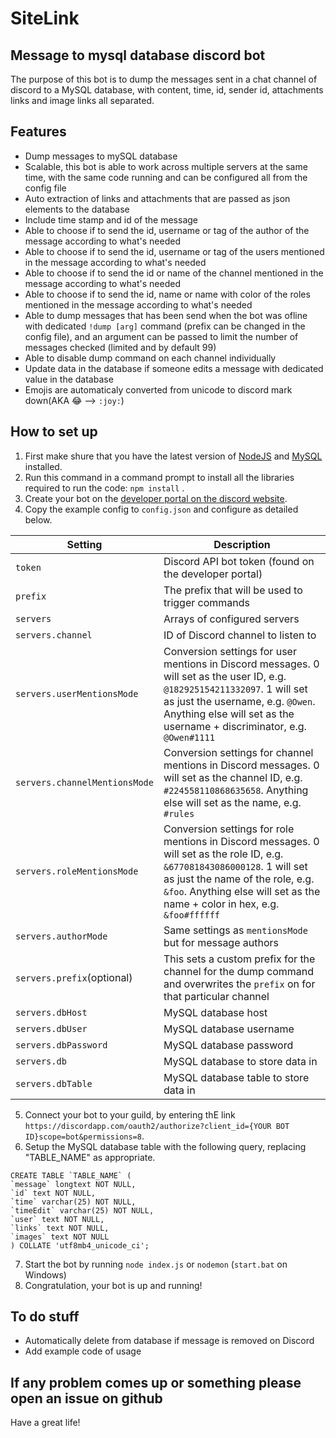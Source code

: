 # SiteLink
## Message to mysql database discord bot
The purpose of this bot is to dump the messages sent in a chat channel of discord to a MySQL database, with content, time, id, sender id, attachments links and image links all separated.

## Features
 - Dump messages to mySQL database
 - Scalable, this bot is able to work across multiple servers at the same time, with the same code running and can be configured all from the config file
 - Auto extraction of links and attachments that are passed as json elements to the database
 - Include time stamp and id of the message
 - Able to choose if to send the id, username or tag of the author of the message according to what's needed
 - Able to choose if to send the id, username or tag of the users mentioned in the message according to what's needed
 - Able to choose if to send the id or name of the channel mentioned in the message according to what's needed
 - Able to choose if to send the id, name or name with color of the roles mentioned in the message according to what's needed
 - Able to dump messages that has been send when the bot was ofline with dedicated `!dump [arg]` command (prefix can be changed in the config file), and an argument can be passed to limit the number of messages checked (limited and by default 99)
 - Able to disable dump command on each channel individually
 - Update data in the database if someone edits a message with dedicated value in the database
 - Emojis are automaticaly converted from unicode to discord mark down(AKA 😂 --> `:joy:`)

 ## How to set up
  1. First make shure that you have the latest version of [NodeJS](https://nodejs.org/en/) and [MySQL](https://www.mysql.com/) installed.
  2. Run this command in a command prompt to install all the libraries required to run the code: `npm install` .
  3. Create your bot on the [developer portal on the discord website](https://discordapp.com/developers).
  4. Copy the example config to `config.json` and configure as detailed below.

  |Setting|Description|
  |--|--|
  |`token`|Discord API bot token (found on the developer portal)|
  |`prefix`|The prefix that will be used to trigger commands|
  |`servers`|Arrays of configured servers|
  |`servers.channel`|ID of Discord channel to listen to|
  |`servers.userMentionsMode`| Conversion settings for user mentions in Discord messages. 0 will set as the user ID, e.g. `@182925154211332097`. 1 will set as just the username, e.g. `@Owen`. Anything else will set as the username + discriminator, e.g. `@Owen#1111`|
  |`servers.channelMentionsMode`| Conversion settings for channel mentions in Discord messages. 0 will set as the channel ID, e.g. `#224558110868635658`. Anything else will set as the name, e.g. `#rules`|
  |`servers.roleMentionsMode`| Conversion settings for role mentions in Discord messages. 0 will set as the role ID, e.g. `&677081843086000128`. 1 will set as just the name of the role, e.g. `&foo`. Anything else will set as the name + color in hex, e.g. `&foo#ffffff`|
  |`servers.authorMode`|Same settings as `mentionsMode` but for message authors|
  |`servers.prefix`(optional)|This sets a custom prefix for the channel for the dump command and overwrites the `prefix` on for that particular channel|
  |`servers.dbHost`|MySQL database host|
  |`servers.dbUser`|MySQL database username|
  |`servers.dbPassword`|MySQL database password|
  |`servers.db`|MySQL database to store data in|
  |`servers.dbTable`|MySQL database table to store data in|

 
  5. Connect your bot to your guild, by entering thE link `https://discordapp.com/oauth2/authorize?client_id={YOUR BOT ID}scope=bot&permissions=8`.
  6. Setup the MySQL database table with the following query, replacing "TABLE_NAME" as appropriate. 
  ```
  CREATE TABLE `TABLE_NAME` (
  `message` longtext NOT NULL,
  `id` text NOT NULL,
  `time` varchar(25) NOT NULL,
  `timeEdit` varchar(25) NOT NULL,
  `user` text NOT NULL,
  `links` text NOT NULL,
  `images` text NOT NULL
) COLLATE 'utf8mb4_unicode_ci';
```
  7. Start the bot by running ` node index.js ` or ` nodemon ` (`start.bat` on Windows)
  8. Congratulation, your bot is up and running!

## To do stuff
 - Automatically delete from database if message is removed on Discord
 - Add example code of usage

 ## If any problem comes up or something please open an issue on github

 Have a great life!
